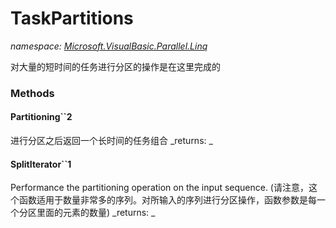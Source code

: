 ﻿
# TaskPartitions
_namespace: [Microsoft.VisualBasic.Parallel.Linq](N-Microsoft.VisualBasic.Parallel.Linq.md)_

对大量的短时间的任务进行分区的操作是在这里完成的

### Methods

#### Partitioning``2
进行分区之后返回一个长时间的任务组合
_returns: _
#### SplitIterator``1
Performance the partitioning operation on the input sequence.
 (请注意，这个函数适用于数量非常多的序列。对所输入的序列进行分区操作，函数参数是每一个分区里面的元素的数量)
_returns: _



